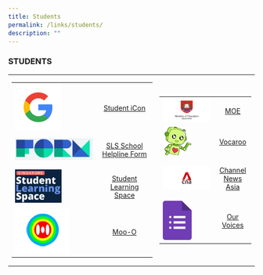 ```yaml
---
title: Students
permalink: /links/students/
description: ""
---
```

### STUDENTS


<table>
	<tr>
		<td width="60%">
<table>
	<tr>
		<td width="60%">
			<img style="width: 60%;" src="/images/google_logo.jpg">
		</td>
		<td>
			<p align="center">
				<a href="https://workspace.google.com/dashboard">
					Student iCon
				</a>
			</p>
		</td>
	</tr>
	<tr>
		<td>
			<img src="/images/formSGlogo.jpg"/>
		</td>
		<td>
			<p align="center">
				<a href="https://form.gov.sg/5d536818f0c5370012d1c890">
				 SLS School Helpline Form
			 </a>
			</p>
		</td>
	</tr>
	<tr>
		<td>
			<img style="width: 60%;" src="/images/sls.png">
		</td>
		<td>
			<p align="center">
				<a href="https://vle.learning.moe.edu.sg/login">
					Student Learning Space
				</a>
			</p>
		</td>
	</tr>
	<tr>
		<td>
			<img src="/images/Moo-O.png"/>
		</td>
		<td>
			<p align="center">
				<a href="http://www.moo-o.com/">
					Moo-O
				</a>
			</p>
		</td>
	</tr>
</table>
		</td>
		<td>
<table>
	<tr>
		<td>
			<img src="/images/moe.jpg">
	  </td>
    <td>
		  <p align="center">
			  <a href="https://www.moe.gov.sg/">
				  	MOE 
				</a>
			</p>
		</td>
	</tr>
  <tr>
    <td>
			<img style="width: 60%;" src="/images/vocaroo.png">
		</td>
    <td> 
			<p align="center">
				<a href="https://vocaroo.com/">
					Vocaroo
				</a>
			</p>
		</td>
  </tr>
  <tr>
    <td>
			<img src="/images/cna.jpg"/>
		</td>
    <td>
			<p align="center">
				<a href="https://www.channelnewsasia.com/">
					Channel News Asia 
				</a>
			</p>
		</td>
  </tr>
  <tr>
    <td>
			<img style="width: 60%;" src="/images/google%20form.png">
		</td>
    <td>
			<p align="center">
				<a href="https://docs.google.com/forms/d/e/1FAIpQLSe0hzMcATZdtHxQ0uF-jZfk3Z5JRa9TdBgSbHvI-ZTlT2QZlA/viewform">
					Our Voices 
				</a>
			</p>
		</td>
  </tr>
</table>
		</td>
	</tr>
</table>